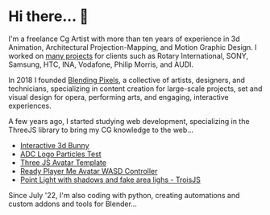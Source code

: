# Hi there... 👋

I'm a freelance Cg Artist with more than ten years of experience in 3d Animation, Architectural Projection-Mapping, and Motion Graphic Design. I worked on [many projects](https://vimeo.com/robesantoro) for clients such as Rotary International, SONY, Samsung,  HTC, INA, Vodafone, Philip Morris, and AUDI.

In 2018 I founded [Blending Pixels](https://www.blendingpixels.com/), a collective of artists, designers, and technicians, specializing in content creation for large-scale projects, set and visual design for opera, performing arts, and engaging, interactive experiences.

A few years ago, I started studying web development, specializing in the ThreeJS library to bring my CG knowledge to the web...

- [Interactive 3d Bunny](https://interactive-3d-bunny.vercel.app/)
- [ADC Logo Particles Test](https://apulia-digital-center-3d-logo.vercel.app/)
- [Three JS Avatar Template](https://vite-three-js-avatar-template.vercel.app/)
- [Ready Player Me Avatar WASD Controller](https://three-js-avatar-controller.vercel.app/)
- [Point Light with shadows and fake area lighs - TroisJS](https://iad-demo-troisjs-e4gh7mxrk-robesantoro.vercel.app/)

Since July '22, I'm also coding with python, creating automations and custom addons and tools for Blender...
